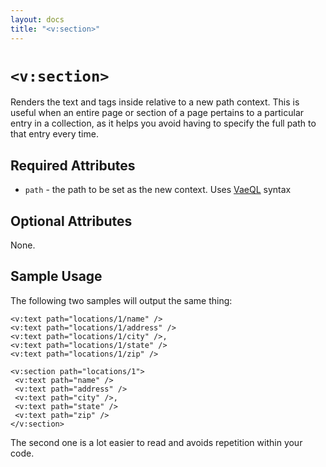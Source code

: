 ```yaml
---
layout: docs
title: "<v:section>"
---
```


# `<v:section>`

Renders the text and tags inside relative to a new path context. This is
useful when an entire page or section of a page pertains to a particular
entry in a collection, as it helps you avoid having to specify the full
path to that entry every time.

## Required Attributes

-   `path` - the path to be set as the new context. Uses [VaeQL](#vaeql)
    syntax

## Optional Attributes

None.

## Sample Usage

The following two samples will output the same thing:

    <v:text path="locations/1/name" />
    <v:text path="locations/1/address" />
    <v:text path="locations/1/city" />,
    <v:text path="locations/1/state" />
    <v:text path="locations/1/zip" />

    <v:section path="locations/1">
     <v:text path="name" />
     <v:text path="address" />
     <v:text path="city" />,
     <v:text path="state" />
     <v:text path="zip" />
    </v:section>

The second one is a lot easier to read and avoids repetition within your
code.
